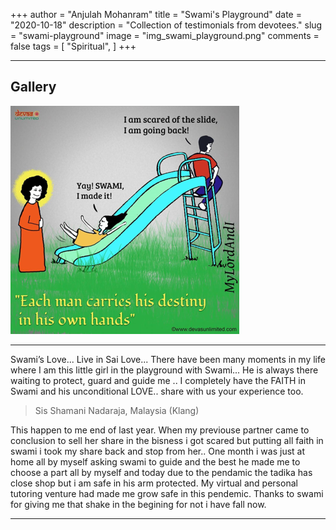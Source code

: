 +++
author = "Anjulah Mohanram"
title = "Swami's Playground"
date = "2020-10-18"
description = "Collection of testimonials from devotees."
slug = "swami-playground"
image = "img_swami_playground.png"
comments = false
tags = [
    "Spiritual",
]
+++

---

## Gallery

![](img_swami_playground.png) 

---

Swami’s Love... Live in Sai Love... There have been many moments in my life where I am this little girl in the playground with Swami... He is always there waiting to protect, guard and guide me .. I completely have the FAITH in Swami and his unconditional LOVE.. share with us your experience too.

> Sis Shamani Nadaraja, Malaysia (Klang)

This happen to me end of last year. When my previouse partner came to conclusion to sell her share in the bisness i got scared but putting all faith in swami i took my share back and stop from her.. One month i was just at home all by myself asking swami to guide and the best he made me to choose a part all by myself and today due to the pendamic the tadika has close shop but i am safe in his arm protected. My virtual and personal tutoring venture had made me grow safe in this pendemic. Thanks to swami for giving me that shake in the begining for not i have fall now.

---